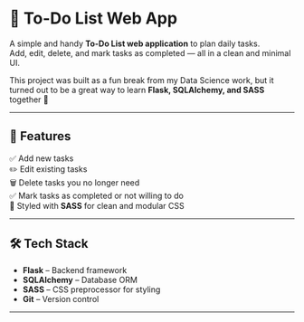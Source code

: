 # 📝 To-Do List Web App

A simple and handy **To-Do List web application** to plan daily tasks.  
Add, edit, delete, and mark tasks as completed — all in a clean and minimal UI.

This project was built as a fun break from my Data Science work, but it turned out to be a great way to learn **Flask, SQLAlchemy, and SASS** together 🚀

---

## 📸 Features

✅ Add new tasks  
✏️ Edit existing tasks  
🗑️ Delete tasks you no longer need  
✅ Mark tasks as completed or not willing to do  
🎨 Styled with **SASS** for clean and modular CSS

---

## 🛠️ Tech Stack

- **Flask** – Backend framework  
- **SQLAlchemy** – Database ORM  
- **SASS** – CSS preprocessor for styling  
- **Git** – Version control  

---

